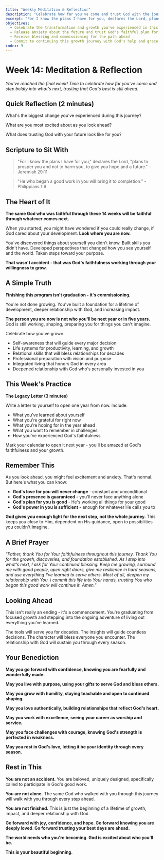 ```yaml
---
title: "Weekly Meditation & Reflection"
description: "Celebrate how far you've come and trust God with the journey ahead as you step confidently into your future with hope, purpose, and His unchanging love"
excerpt: "For I know the plans I have for you, declares the Lord, plans for welfare and not for evil, to give you a future and a hope. This isn't the end—it's your beautiful beginning."
objectives:
  - Celebrate the transformation and growth you've experienced in this journey
  - Release anxiety about the future and trust God's faithful plan for your life
  - Receive blessing and commissioning for the path ahead
  - Commit to continuing this growth journey with God's help and grace
index: 9
---
```


# Week 14: Meditation & Reflection

_You've reached the final week! Time to celebrate how far you've come and step
boldly into what's next, trusting that God's best is still ahead._

## Quick Reflection (2 minutes)

What's the biggest change you've experienced during this journey?

What are you most excited about as you look ahead?

What does trusting God with your future look like for you?

## Scripture to Sit With

> "For I know the plans I have for you," declares the Lord, "plans to prosper
> you and not to harm you, to give you hope and a future." - Jeremiah 29:11

> "He who began a good work in you will bring it to completion." - Philippians
> 1:6

## The Heart of It

**The same God who was faithful through these 14 weeks will be faithful through
whatever comes next.**

When you started, you might have wondered if you could really change, if God
cared about your development. **Look where you are now.**

You've discovered things about yourself you didn't know. Built skills you didn't
have. Developed perspectives that changed how you see yourself and the world.
Taken steps toward your purpose.

**That wasn't accident - that was God's faithfulness working through your
willingness to grow.**

## A Simple Truth

**Finishing this program isn't graduation - it's commissioning.**

You're not done growing. You've built a foundation for a lifetime of
development, deeper relationship with God, and increasing impact.

**The person you are now is not who you'll be next year or in five years.** God
is still working, shaping, preparing you for things you can't imagine.

Celebrate how you've grown:

- Self-awareness that will guide every major decision
- Life systems for productivity, learning, and growth
- Relational skills that will bless relationships for decades
- Professional preparation with vision and purpose
- Integrated living that honors God in every area
- Deepened relationship with God who's personally invested in you

## This Week's Practice

**The Legacy Letter (3 minutes)**

Write a letter to yourself to open one year from now. Include:

- What you've learned about yourself
- What you're grateful for right now
- What you're hoping for in the year ahead
- What you want to remember in challenges
- How you've experienced God's faithfulness

Mark your calendar to open it next year - you'll be amazed at God's faithfulness
and your growth.

## Remember This

As you look ahead, you might feel excitement and anxiety. That's normal. But
here's what you can know:

- **God's love for you will never change** - constant and unconditional
- **God's presence is guaranteed** - you'll never face anything alone
- **God's plan for you is good** - He's working all things for your good
- **God's power in you is sufficient** - enough for whatever He calls you to

**God gives you enough light for the next step, not the whole journey.** This
keeps you close to Him, dependent on His guidance, open to possibilities you
couldn't imagine.

## A Brief Prayer

_"Father, thank You for Your faithfulness throughout this journey. Thank You for
the growth, discoveries, and foundation established. As I step into what's next,
I ask for Your continued blessing. Keep me growing, surround me with good
people, open right doors, give me resilience in hard seasons, and use everything
I've learned to serve others. Most of all, deepen my relationship with You. I
commit this life into Your hands, trusting You who began this good work will
continue it. Amen."_

## Looking Ahead

This isn't really an ending - it's a commencement. You're graduating from
focused growth and stepping into the ongoing adventure of living out everything
you've learned.

The tools will serve you for decades. The insights will guide countless
decisions. The character will bless everyone you encounter. The relationship
with God will sustain you through every season.

## Your Benediction

**May you go forward with confidence, knowing you are fearfully and wonderfully
made.**

**May you live with purpose, using your gifts to serve God and bless others.**

**May you grow with humility, staying teachable and open to continued shaping.**

**May you love authentically, building relationships that reflect God's heart.**

**May you work with excellence, seeing your career as worship and service.**

**May you face challenges with courage, knowing God's strength is perfected in
weakness.**

**May you rest in God's love, letting it be your identity through every
season.**

## Rest in This

**You are not an accident.** You are beloved, uniquely designed, specifically
called to participate in God's good work.

**You are not alone.** The same God who walked with you through this journey
will walk with you through every step ahead.

**You are not finished.** This is just the beginning of a lifetime of growth,
impact, and deeper relationship with God.

**Go forward with joy, confidence, and hope. Go forward knowing you are deeply
loved. Go forward trusting your best days are ahead.**

**The world needs who you're becoming. God is excited about who you'll be.**

**This is your beautiful beginning.**
